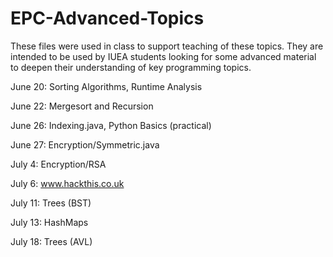 # EPC-Advanced-Topics

These files were used in class to support teaching of these topics.  They are intended to be used by IUEA students looking for some advanced material to deepen their understanding of key programming topics.

June 20: Sorting Algorithms, Runtime Analysis

June 22: Mergesort and Recursion

June 26: Indexing.java, Python Basics (practical)

June 27: Encryption/Symmetric.java

July 4: Encryption/RSA

July 6: www.hackthis.co.uk

July 11: Trees (BST)

July 13: HashMaps

July 18: Trees (AVL)
